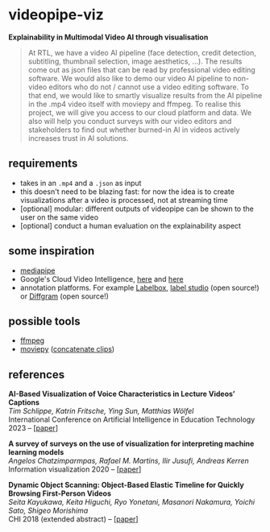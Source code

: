 # videopipe-viz

**Explainability in Multimodal Video AI through visualisation**

> At RTL, we have a video AI pipeline (face detection, credit detection, subtitling, thumbnail selection, image aesthetics, …). The results come out as json files that can be read by professional video editing software. We would also like to demo our video AI pipeline to non-video editors who do not / cannot use a video editing software. To that end, we would like to smartly visualize results from the AI pipeline in the .mp4 video itself with moviepy and ffmpeg.
> To realise this project, we will give you access to our cloud platform and data. We also will help you conduct surveys with our video editors and stakeholders to find out whether burned-in AI in videos actively increases trust in AI solutions.

## requirements

- takes in an `.mp4` and a `.json` as input
- this doesn't need to be blazing fast: for now the idea is to create visualizations after a video is processed, not at streaming time 
- [optional] modular: different outputs of videopipe can be shown to the user on the same video  
- [optional] conduct a human evaluation on the explainability aspect

## some inspiration

- [mediapipe](https://github.com/google/mediapipe)
- Google's Cloud Video Intelligence, [here](https://youtu.be/hX71H78UYAc?t=845) and [here](https://youtu.be/hX71H78UYAc?t=974)
- annotation platforms. For example [Labelbox](https://docs.labelbox.com/docs/video-annotations), [label studio](https://github.com/heartexlabs/label-studio) (open source!) or [Diffgram](https://diffgram.readme.io/docs/video-introduction) (open source!)

## possible tools

- [ffmpeg](https://ffmpeg.org/)
- [moviepy](https://zulko.github.io/moviepy/) ([concatenate clips](https://zulko.github.io/moviepy/getting_started/compositing.html))

## references

**AI-Based Visualization of Voice Characteristics in Lecture Videos’ Captions**  
*Tim Schlippe, Katrin Fritsche, Ying Sun, Matthias Wölfel*  
International Conference on Artificial Intelligence in Education Technology 2023 – [[paper](https://link.springer.com/chapter/10.1007/978-981-19-8040-4_8)]

**A survey of surveys on the use of visualization for interpreting machine learning models**  
*Angelos Chatzimparmpas, Rafael M. Martins, Ilir Jusufi, Andreas Kerren*  
Information visualization 2020 – [[paper](https://journals.sagepub.com/doi/10.1177/1473871620904671)]

**Dynamic Object Scanning: Object-Based Elastic Timeline for Quickly Browsing First-Person Videos**  
*Seita Kayukawa, Keita Higuchi, Ryo Yonetani, Masanori Nakamura, Yoichi Sato, Shigeo Morishima*  
CHI 2018 (extended abstract) – [[paper](https://dl.acm.org/doi/pdf/10.1145/3170427.3186501)]


